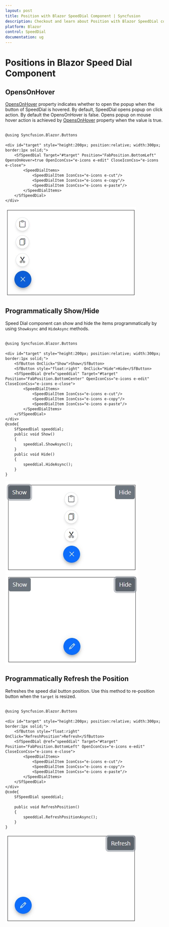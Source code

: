 ```yaml
---
layout: post
title: Position with Blazor SpeedDial Component | Syncfusion
description: Checkout and learn about Position with Blazor SpeedDial component in Blazor Server App and Blazor WebAssembly App.
platform: Blazor
control: SpeedDial
documentation: ug
---
```


# Positions in Blazor Speed Dial Component

## OpensOnHover

[OpensOnHover](https://help.syncfusion.com/cr/blazor/Syncfusion.Blazor.Buttons.SfSpeedDial.html#Syncfusion_Blazor_Buttons_SfSpeedDial_OpensOnHover) property indicates whether to open the popup when the button of SpeedDial is hovered. By default, SpeedDial opens popup on click action. By default the OpensOnHover is false. Opens popup on mouse hover action is achieved by [OpensOnHover](https://help.syncfusion.com/cr/blazor/Syncfusion.Blazor.Buttons.SfSpeedDial.html#Syncfusion_Blazor_Buttons_SfSpeedDial_OpensOnHover) property when the value is true.

```cshtml

@using Syncfusion.Blazor.Buttons

<div id="target" style="height:200px; position:relative; width:300px; border:1px solid;">
    <SfSpeedDial Target="#target" Position="FabPosition.BottomLeft" OpensOnHover=true OpenIconCss="e-icons e-edit" CloseIconCss="e-icons e-close">
        <SpeedDialItems>
            <SpeedDialItem IconCss="e-icons e-cut"/>
            <SpeedDialItem IconCss="e-icons e-copy"/>
            <SpeedDialItem IconCss="e-icons e-paste"/>
        </SpeedDialItems>
    </SfSpeedDial>
</div>

```

![Blazor Speed Dial OpensOnHover](./images/Hover.png)

## Programmatically Show/Hide

Speed Dial component can show and hide the items programmatically by using `ShowAsync` and `HideAsync` methods.

```cshtml

@using Syncfusion.Blazor.Buttons

<div id="target" style="height:200px; position:relative; width:300px; border:1px solid;">
    <SfButton OnClick="Show">Show</SfButton>
    <SfButton style="float:right"  OnClick="Hide">Hide</SfButton>
    <SfSpeedDial @ref="speeddial" Target="#target" Position="FabPosition.BottomCenter" OpenIconCss="e-icons e-edit" CloseIconCss="e-icons e-close">
        <SpeedDialItems>
            <SpeedDialItem IconCss="e-icons e-cut"/>
            <SpeedDialItem IconCss="e-icons e-copy"/>
            <SpeedDialItem IconCss="e-icons e-paste"/>
        </SpeedDialItems>
    </SfSpeedDial>
</div>
@code{
    SfSpeedDial speeddial;
    public void Show()
    {
        speeddial.ShowAsync();
    }
    public void Hide()
    {
        speeddial.HideAsync();
    }
}

```

![Blazor Speed Dial Show Items](./images/ShowItems.png)
![Blazor Speed Dial Hide Items](./images/HideItems.png)

## Programmatically Refresh the Position

Refreshes the speed dial button position. Use this method to re-position button when the `target` is resized. 

```cshtml

@using Syncfusion.Blazor.Buttons

<div id="target" style="height:200px; position:relative; width:300px; border:1px solid;">
    <SfButton style="float:right"  OnClick="RefreshPosition">Refresh</SfButton>
    <SfSpeedDial @ref="speeddial" Target="#target" Position="FabPosition.BottomLeft" OpenIconCss="e-icons e-edit" CloseIconCss="e-icons e-close">
        <SpeedDialItems>
            <SpeedDialItem IconCss="e-icons e-cut"/>
            <SpeedDialItem IconCss="e-icons e-copy"/>
            <SpeedDialItem IconCss="e-icons e-paste"/>
        </SpeedDialItems>
    </SfSpeedDial>
</div>
@code{
    SfSpeedDial speeddial;

    public void RefreshPosition()   
    {
        speeddial.RefreshPositionAsync();
    }
}

```

![Blazor Speed Dial Refresh](./images/Refresh.png)
